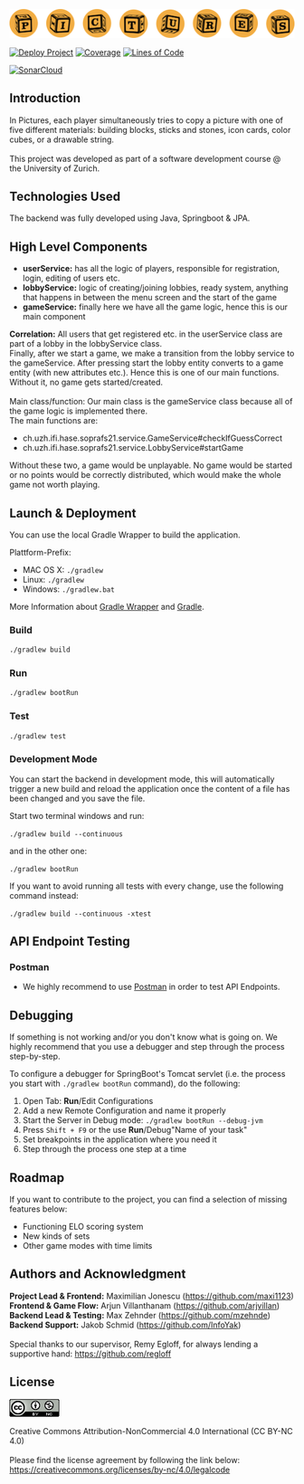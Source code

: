 [![Logo](src/pictures_logo.svg)](http://www.pictures-game.cc)

[![Deploy Project](https://github.com/sopra-fs21-group-26/server/actions/workflows/deploy.yml/badge.svg)](https://github.com/sopra-fs21-group-26/server/actions/workflows/deploy.yml) [![Coverage](https://sonarcloud.io/api/project_badges/measure?project=sopra-fs21-group-26_server&metric=coverage)](https://sonarcloud.io/dashboard?id=sopra-fs21-group-26_server) [![Lines of Code](https://sonarcloud.io/api/project_badges/measure?project=sopra-fs21-group-26_server&metric=ncloc)](https://sonarcloud.io/dashboard?id=sopra-fs21-group-26_server) 

[![SonarCloud](https://sonarcloud.io/images/project_badges/sonarcloud-white.svg)](https://sonarcloud.io/dashboard?id=sopra-fs21-group-26_server)

## Introduction

In Pictures, each player simultaneously tries to copy a picture with one of five different materials: building blocks, sticks and stones, icon cards, color cubes, or a drawable string.
<br/><br/>
This project was developed as part of a software development course @ the University of Zurich.

## Technologies Used

The backend was fully developed using Java, Springboot & JPA.

## High Level Components

* **userService:** has all the logic of players, responsible for registration, login, editing of users etc.
* **lobbyService:** logic of creating/joining lobbies, ready system, anything that happens in between the menu screen and the start of the game
* **gameService:** finally here we have all the game logic, hence this is our main component

**Correlation:** All users that get registered etc. in the userService class are part of a lobby in the lobbyService class.  
Finally, after we start a game, we make a transition from the lobby service to the gameService. After pressing start the lobby entity converts to a game entity (with new attributes etc.). Hence this is one of our main functions. Without it, no game gets started/created.  
<br/>
Main class/function: Our main class is the gameService class because all of the game logic is implemented there.  
The main functions are:
* ch.uzh.ifi.hase.soprafs21.service.GameService#checkIfGuessCorrect
* ch.uzh.ifi.hase.soprafs21.service.LobbyService#startGame  

Without these two, a game would be unplayable. No game would be started or no points would be correctly distributed, which would make the whole game not worth playing.

## Launch & Deployment

You can use the local Gradle Wrapper to build the application.

Plattform-Prefix:

-   MAC OS X: `./gradlew`
-   Linux: `./gradlew`
-   Windows: `./gradlew.bat`

More Information about [Gradle Wrapper](https://docs.gradle.org/current/userguide/gradle_wrapper.html) and [Gradle](https://gradle.org/docs/).

### Build

```bash
./gradlew build
```

### Run

```bash
./gradlew bootRun
```

### Test

```bash
./gradlew test
```

### Development Mode

You can start the backend in development mode, this will automatically trigger a new build and reload the application
once the content of a file has been changed and you save the file.

Start two terminal windows and run:

`./gradlew build --continuous`

and in the other one:

`./gradlew bootRun`

If you want to avoid running all tests with every change, use the following command instead:

`./gradlew build --continuous -xtest`

## API Endpoint Testing

### Postman

-   We highly recommend to use [Postman](https://www.getpostman.com) in order to test API Endpoints.

## Debugging

If something is not working and/or you don't know what is going on. We highly recommend that you use a debugger and step
through the process step-by-step.

To configure a debugger for SpringBoot's Tomcat servlet (i.e. the process you start with `./gradlew bootRun` command),
do the following:

1. Open Tab: **Run**/Edit Configurations
2. Add a new Remote Configuration and name it properly
3. Start the Server in Debug mode: `./gradlew bootRun --debug-jvm`
4. Press `Shift + F9` or the use **Run**/Debug"Name of your task"
5. Set breakpoints in the application where you need it
6. Step through the process one step at a time

## Roadmap

If you want to contribute to the project, you can find a selection of missing features below:

* Functioning ELO scoring system
* New kinds of sets
* Other game modes with time limits

## Authors and Acknowledgment

**Project Lead & Frontend:** Maximilian Jonescu (https://github.com/maxi1123)  
**Frontend & Game Flow:** Arjun Villanthanam (https://github.com/arjvillan)  
**Backend Lead & Testing:** Max Zehnder (https://github.com/mzehnde)  
**Backend Support:** Jakob Schmid (https://github.com/InfoYak)  
<br/>
Special thanks to our supervisor, Remy Egloff, for always lending a supportive hand: https://github.com/regloff

## License

![license.png](license.png)

Creative Commons Attribution-NonCommercial 4.0 International (CC BY-NC 4.0)
<br/>
<br/>
Please find the license agreement by following the link below:  
https://creativecommons.org/licenses/by-nc/4.0/legalcode
